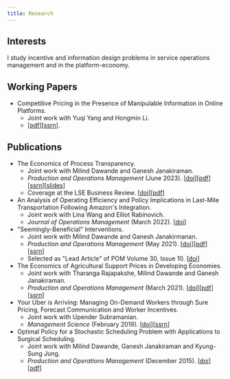 ```yaml
---
title: Research
---
```


## Interests

I study incentive and information design problems in service operations management and in the platform-economy.

## Working Papers
- Competitive Pricing in the Presence of Manipulable Information in Online Platforms. 
  - Joint work with Yuqi Yang and Hongmin Li. 
  - \[[pdf](/files/manuscripts/competitive-pricing-manipulation.pdf)\]\[[ssrn](https://papers.ssrn.com/sol3/papers.cfm?abstract_id=4461597)\]. 

## Publications

-   The Economics of Process Transparency.
    -   Joint work with Milind Dawande and Ganesh Janakiraman.
    -   *Production and Operations Management* (June 2023).  \[[doi](https://doi.org/10.1111/poms.13942)\]\[[pdf](/files/manuscripts/process-transparency.pdf)\]\[[ssrn](https://papers.ssrn.com/sol3/papers.cfm?abstract_id=3715037)\]\[[slides](/files/slides/process-transparency.pdf)\]
    - Coverage at the LSE Business Review. \[[doi](https://blogs.lse.ac.uk/businessreview/2023/02/03/when-transparency-hurts-customers-the-case-of-post-sales-process-trackers/)\]\[[pdf](/files/manuscripts/nts-process-transparency.pdf)\] 
-   An Analysis of Operating Efficiency and Policy Implications in Last-Mile Transportation Following Amazon's Integration.
    -   Joint work with Lina Wang and Elliot Rabinovich.
    -   *Journal of Operations Management* (March 2022). \[[doi](https://onlinelibrary.wiley.com/doi/full/10.1002/joom.1172)\]
-   "Seemingly-Beneficial" Interventions.
    -   Joint work with Milind Dawande and Ganesh Janakirmanan.
    -   *Production and Operations Management* (May 2021). \[[doi](https://onlinelibrary.wiley.com/doi/abs/10.1111/poms.13457)\]\[[pdf](/files/manuscripts/seemingly-beneficial-interventions.pdf)\]\[[ssrn](https://papers.ssrn.com/sol3/papers.cfm?abstract_id=3416634)\]
    -   Selected as "Lead Article" of POM Volume 30, Issue 10. \[[doi](https://onlinelibrary.wiley.com/toc/19375956/2021/30/10)\]
-   The Economics of Agricultural Support Prices in Developing Economies.
    -   Joint work with Tharanga Rajapakshe, Milind Dawande and Ganesh Janakiraman.
    -   *Production and Operations Management* (March 2021). \[[doi](https://onlinelibrary.wiley.com/doi/10.1111/poms.13416)\]\[[pdf](/files/manuscripts/gsp.pdf)\]\[[ssrn](https://papers.ssrn.com/sol3/papers.cfm?abstract_id=3103334)\]
-   Your Uber is Arriving: Managing On-Demand Workers through Sure Pricing, Forecast Communication and Worker Incentives.
    -   Joint work with Upender Subramanian.
    -   *Management Science* (February 2019). \[[doi](https://pubsonline.informs.org/doi/10.1287/mnsc.2018.3050)\]\[[ssrn](https://papers.ssrn.com/sol3/papers.cfm?abstract_id=2895227)\]
-   Optimal Policy for a Stochastic Scheduling Problem with Applications to Surgical Scheduling.
    -   Joint work with Milind Dawande, Ganesh Janakiraman and Kyung-Sung Jung.
    -   *Production and Operations Management* (December 2015). \[[doi](https://onlinelibrary.wiley.com/doi/abs/10.1111/poms.12538)\]\[[pdf](/files/manuscripts/stochastic-scheduling.pdf)\]
